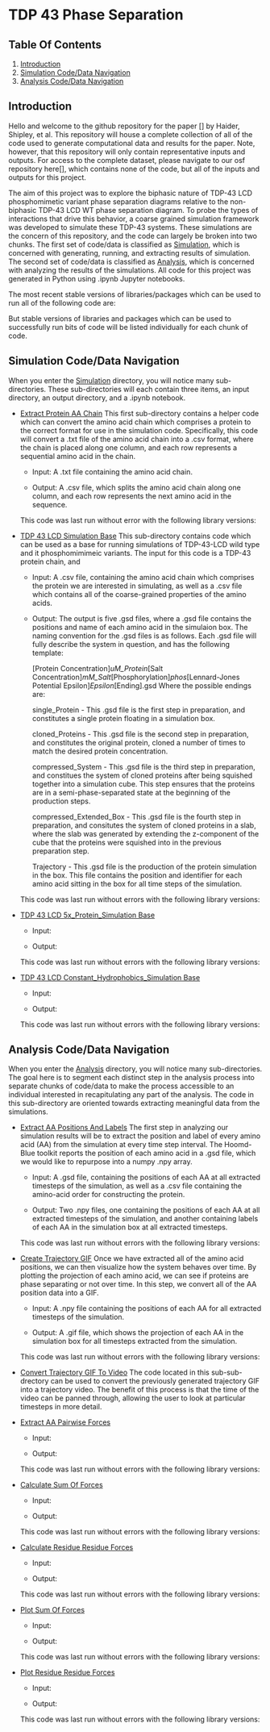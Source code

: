 # TDP 43 Phase Separation

## Table Of Contents
1. [Introduction](#introduction)
2. [Simulation Code/Data Navigation](#simulation-codedata-navigation)
3. [Analysis Code/Data Navigation](#analysis-codedata-navigation)

## Introduction

Hello and welcome to the github repository for the paper [] by Haider, Shipley, et al. This repository will house a complete collection of all of the code used to generate computational data and results for the paper. Note, however, that this repository will only contain representative inputs and outputs. For access to the complete dataset, please navigate to our osf repository here[], which contains none of the code, but all of the inputs and outputs for this project. 

The aim of this project was to explore the biphasic nature of TDP-43 LCD phosphomimetic variant phase separation diagrams relative to the non-biphasic TDP-43 LCD WT phase separation diagram. To probe the types of interactions that drive this behavior, a coarse grained simulation framework was developed to simulate these TDP-43 systems. These simulations are the concern of this repository, and the code can largely be broken into two chunks. The first set of code/data is classified as [Simulation](/Simulation/), which is concerned with generating, running, and extracting results of simulation. The second set of code/data is classified as [Analysis](/Analysis/), which is concerned with analyzing the results of the simulations. All code for this project was generated in Python using .ipynb Jupyter notebooks. 

The most recent stable versions of libraries/packages which can be used to run all of the following code are:




But stable versions of libraries and packages which can be used to successfully run bits of code will be listed individually for each chunk of code. 

## Simulation Code/Data Navigation

When you enter the [Simulation](/Simulation/) directory, you will notice many sub-directories. These sub-directories will each contain three items, an input directory, an output directory, and a .ipynb notebook. 

* [Extract Protein AA Chain](/Simulation/Extract_Protein_AA_Chain/)
  This first sub-directory contains a helper code which can convert the amino acid chain which comprises a protein to the correct format for use in the simulation code. Specifically, this code will convert a .txt file of the amino acid chain into a .csv format, where the chain is placed along one column, and each row represents a sequential amino acid in the chain.

  - Input: A .txt file containing the amino acid chain.
 
  - Output: A .csv file, which splits the amino acid chain along one column, and each row represents the next amino acid in the sequence.
 
  This code was last run without error with the following library versions:

  

* [TDP 43 LCD Simulation Base](/Analysis/TDP_43_LCD_Simulation_Base/)
  This sub-directory contains code which can be used as a base for running simulations of TDP-43-LCD wild type and it phosphomimimeic variants. The input for this code is a TDP-43 protein chain, and 

  
  

  - Input:
    A .csv file, containing the amino acid chain which comprises the protein we are interested in simulating, as well as a .csv file which contains all of the coarse-grained properties of the amino acids.

  - Output:
    The output is five .gsd files, where a .gsd file contains the positions and name of each amino acid in the simulaion box. The naming convention for the .gsd files is as follows. Each .gsd file will fully describe the system in question, and has the following           template:

    [Protein Concentration]_uM_Protein_[Salt Concentration]_mM_Salt_[Phosphorylation]_phos_[Lennard-Jones Potential Epsilon]_Epsilon_[Ending].gsd Where the possible endings are:
  
    single_Protein - This .gsd file is the first step in preparation, and constitutes a single protein floating in a simulation box.

    cloned_Proteins - This .gsd file is the second step in preparation, and constitutes the original protein, cloned a number of times to match the desired protein concentration.

    compressed_System - This .gsd file is the third step in preparation, and constitues the system of cloned proteins after being squished together into a simulation cube. This step ensures that the proteins are in a semi-phase-separated state at the beginning of the      production steps.

    compressed_Extended_Box - This .gsd file is the fourth step in preparation, and consitutes the system of cloned proteins in a slab, where the slab was generated by extending the z-component of the cube that the proteins were squished into in the previous           
    preparation step.

    Trajectory - This .gsd file is the production of the protein simulation in the box. This file contains the position and identifier for each amino acid sitting in the box for all time steps of the simulation.
  
  This code was last run without errors with the following library versions:

* [TDP 43 LCD 5x_Protein_Simulation Base](/Analysis/TDP_43_LCD_5x_Protein_Simulation_Base/)

  - Input:
    

  - Output:
    

  This code was last run without errors with the following library versions:

* [TDP 43 LCD Constant_Hydrophobics_Simulation Base](/Analysis/TDP_43_LCD_Constant_Hydrophobics_Simulation_Base/)

  - Input:
    

  - Output:
    

  This code was last run without errors with the following library versions:

## Analysis Code/Data Navigation

When you enter the [Analysis](/Analysis/) directory, you will notice many sub-directories. The goal here is to segment each distinct step in the analysis process into separate chunks of code/data to make the process accessible to an individual interested in recapitulating any part of the analysis. The code in this sub-directory are oriented towards extracting meaningful data from the simulations.
* [Extract AA Positions And Labels](/Analysis/Extract_AA_Positions_And_Labels/)
  The first step in analyzing our simulation results will be to extract the position and label of every amino acid (AA) from the simulation at every time step interval. The Hoomd-Blue toolkit reports the position of each amino acid in a .gsd file, which we would like to repurpose into a numpy .npy array.

  - Input:
    A .gsd file, containing the positions of each AA at all extracted timesteps of the simulation, as well as a .csv file containing the amino-acid order for constructing the protein.

  - Output:
    Two .npy files, one containing the positions of each AA at all extracted timesteps of the simulation, and another containing labels of each AA in the simulation box at all extracted timesteps.

  This code was last run without errors with the following library versions:




* [Create Trajectory GIF](/Analysis/Create_Trajectory_GIF/)
  Once we have extracted all of the amino acid positions, we can then visualize how the system behaves over time. By plotting the projection of each amino acid, we can see if proteins are phase separating or not over time. In this step, we convert all of the AA position data into a GIF.

  - Input:
    A .npy file containing the positions of each AA for all extracted timesteps of the simulation.

  - Output:
    A .gif file, which shows the projection of each AA in the simulation box for all timesteps extracted from the simulation.

  This code was last run without errors with the following library versions:





* [Convert Trajectory GIF To Video](/Analysis/Convert_Trajectory_GIF_To_Video/)
  The code located in this sub-sub-drectory can be used to convert the previously generated trajectory GIF into a trajectory video. The benefit of this process is that the time of the video can be panned through, allowing the user to look at particular timesteps in more detail.


* [Extract AA Pairwise Forces](/Analysis/Extract_AA_Pairwise_Forces/)

  - Input:
    

  - Output:
    

  This code was last run without errors with the following library versions:

* [Calculate Sum Of Forces](/Analysis/Calculate_Sum_Of_Forces/)

  - Input:
    

  - Output:
    

  This code was last run without errors with the following library versions:

* [Calculate Residue Residue Forces](/Analysis/Calculate_Residue_Residue_Forces/)

  - Input:
    

  - Output:
    

  This code was last run without errors with the following library versions:

* [Plot Sum Of Forces](/Analysis/Plot_Sum_Of_Forces/)

  - Input:
    

  - Output:
    

  This code was last run without errors with the following library versions:

* [Plot Residue Residue Forces](/Analysis/Plot_Residue_Residue_Forces/)

  - Input:
    

  - Output:
    

  This code was last run without errors with the following library versions:



